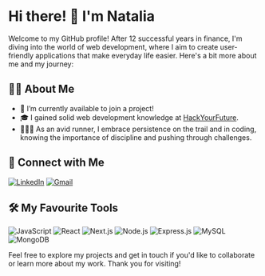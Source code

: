 # Hi there! 👋 I'm Natalia

Welcome to my GitHub profile! After 12 successful years in finance, I'm diving into the world of web development, where I aim to create user-friendly applications that make everyday life easier. Here's a bit more about me and my journey:

## 👩‍💻 About Me

-  🚀 I’m currently available to join a project! 
-  🎓 I gained solid web development knowledge at [HackYourFuture](https://www.hackyourfuture.net/](https://github.com/HackYourFuture-CPH)).
-  🏃🏻‍♀ As an avid runner, I embrace persistence on the trail and in coding, knowing the importance of discipline and pushing through challenges.

## 🤝 Connect with Me

[![LinkedIn](https://img.shields.io/badge/LinkedIn-black?style=for-the-badge&logo=linkedin&logoColor=white)](https://www.linkedin.com/in/natalia-lapina/)
[![Gmail](https://img.shields.io/badge/Gmail-black?style=for-the-badge&logo=gmail&logoColor=white)](mailto:lapinann08@gmail.com)

## 🛠️ My Favourite Tools

![JavaScript](https://img.shields.io/badge/JavaScript-black?style=for-the-badge&logo=javascript&logoColor=yellow)
![React](https://img.shields.io/badge/React-black?style=for-the-badge&logo=react&logoColor=white)
![Next.js](https://img.shields.io/badge/Next.js-black?style=for-the-badge&logo=nextdotjs&logoColor=white)
![Node.js](https://img.shields.io/badge/Node.js-black?style=for-the-badge&logo=nodedotjs&logoColor=white)
![Express.js](https://img.shields.io/badge/Express.js-black?style=for-the-badge&logo=express&logoColor=white)
![MySQL](https://img.shields.io/badge/MySQL-black?style=for-the-badge&logo=mysql&logoColor=white)
![MongoDB](https://img.shields.io/badge/MongoDB-black?style=for-the-badge&logo=mongodb&logoColor=green)


Feel free to explore my projects and get in touch if you'd like to collaborate or learn more about my work. Thank you for visiting!
